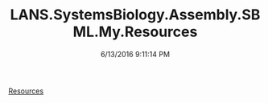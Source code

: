 ﻿---
title: LANS.SystemsBiology.Assembly.SBML.My.Resources
date: 6/13/2016 9:11:14 PM
---

[Resources](T-LANS.SystemsBiology.Assembly.SBML.My.Resources.Resources.html)
